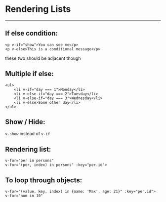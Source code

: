 # Rendering Lists

---

## If else condition:

```
<p v-if="show">You can see me</p>
<p v-else>This is a conditional message</p>
```

these two should be adjacent though

## Multiple if else:

```
<ul>
    <li v-if="day === 1">Monday</li>
    <li v-else-if="day === 2">Tuesday</li>
    <li v-else-if="day === 3">Wednesday</li>
    <li v-else>Some other day</li>
</ul>
```

## Show / Hide:

`v-show` instead of `v-if `

## Rendering list:

```
v-for="per in persons"
v-for="(per, index) in persons" :key="per.id">

```

## To loop through objects:

```
v-for="(value, key, index) in {name: 'Max', age: 21}" :key="per.id">
v-for="num in 10"
```
